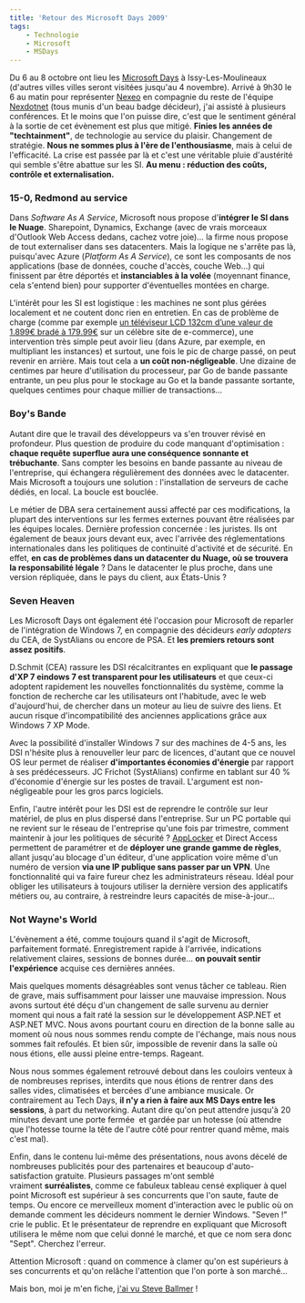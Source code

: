 ```yaml
---
title: 'Retour des Microsoft Days 2009'
tags:
    - Technologie
    - Microsoft
    - MSDays
---
```


Du 6 au 8 octobre ont lieu les
[Microsoft Days](http://www.microsoft.com/france/microsoft-days/) à
Issy-Les-Moulineaux (d'autres villes villes seront visitées jusqu'au 4
novembre). Arrivé à 9h30 le 6 au matin pour représenter
[Nexeo](https://www.nexeo.fr/) en compagnie du reste de l'équipe
[Nexdotnet](http://nexdotnet.nexeo.fr/) (tous munis d'un beau badge décideur),
j'ai assisté à plusieurs conférences. Et le moins que l'on puisse dire, c'est
que le sentiment général à la sortie de cet évènement est plus que
mitigé. **Finies les années de "techtainment"**, de technologie au service du
plaisir. Changement de stratégie. **Nous ne sommes plus à l'ère de
l'enthousiasme**, mais à celui de l'efficacité. La crise est passée par là et
c'est une véritable pluie d'austérité qui semble s'être abattue sur les SI. **Au
menu&nbsp;: réduction des coûts, contrôle et externalisation.**

<!-- more -->

### 15-0, Redmond au service

Dans _Software As A Service_, Microsoft nous propose d'**intégrer le SI dans le
Nuage**. Sharepoint, Dynamics, Exchange (avec de vrais morceaux d'Outlook Web
Access dedans, cachez votre joie)… la firme nous propose de tout externaliser
dans ses datacenters. Mais la logique ne s'arrête pas là, puisqu'avec Azure
(_Platform As A Service_), ce sont les composants de nos applications (base de
données, couche d'accès, couche Web…) qui finissent par être déportés et
**instanciables à la volée** (moyennant finance, cela s'entend bien) pour
supporter d'éventuelles montées en charge.

L'intérêt pour les SI est logistique : les machines ne sont plus gérées
localement et ne coutent donc rien en entretien. En cas de problème de charge
(comme par exemple
[un téléviseur LCD 132cm d’une valeur de 1.899€ bradé à 179.99€](http://www.generation-nt.com/3-suisses-ecran-plat-samsung-actualite-849541.html)
sur un célèbre site de e-commerce), une intervention très simple peut avoir lieu
(dans Azure, par exemple, en multipliant les instances) et surtout, une fois le
pic de charge passé, on peut revenir en arrière. Mais tout cela a **un coût
non-négligeable**. Une dizaine de centimes par heure d'utilisation du
processeur, par Go de bande passante entrante, un peu plus pour le stockage au
Go et la bande passante sortante, quelques centimes pour chaque millier de
transactions…

### Boy's Bande

Autant dire que le travail des développeurs va s'en trouver révisé en
profondeur. Plus question de produire du code manquant d'optimisation&nbsp;:
**chaque requête superflue aura une conséquence sonnante et trébuchante**. Sans
compter les besoins en bande passante au niveau de l'entreprise, qui échangera
régulièrement des données avec le datacenter. Mais Microsoft a toujours une
solution : l'installation de serveurs de cache dédiés, en local. La boucle est
bouclée.

Le métier de DBA sera certainement aussi affecté par ces modifications, la
plupart des interventions sur les fermes externes pouvant être réalisées par les
équipes locales. Dernière profession concernée&nbsp;: les juristes. Ils ont
également de beaux jours devant eux, avec l'arrivée des réglementations
internationales dans les politiques de continuité d'activité et de sécurité. En
effet, **en cas de problèmes dans un datacenter du Nuage, où se trouvera la
responsabilité légale** ? Dans le datacenter le plus proche, dans une version
répliquée, dans le pays du client, aux États-Unis ?

### Seven Heaven

Les Microsoft Days ont également été l'occasion pour Microsoft de reparler de
l'intégration de Windows 7, en compagnie des décideurs _early adopters_ du CEA,
de SystAlians ou encore de PSA. Et **les premiers retours sont assez positifs**.

D.Schmit (CEA) rassure les DSI récalcitrantes en expliquant que **le passage
d'XP 7 eindows 7 est transparent pour les utilisateurs** et que ceux-ci adoptent
rapidement les nouvelles fonctionnalités du système, comme la fonction de
recherche car les utilisateurs ont l'habitude, avec le web d'aujourd'hui, de
chercher dans un moteur au lieu de suivre des liens. Et aucun risque
d'incompatibilité des anciennes applications grâce aux Windows 7 XP Mode.

Avec la possibilité d'installer Windows 7 sur des machines de 4-5 ans, les DSI
n'hésite plus à renouveller leur parc de licences, d'autant que ce nouvel OS
leur permet de réaliser **d'importantes économies d'énergie** par rapport à ses
prédécesseurs. JC Frichot (SystAlians) confirme en tablant sur 40 % d'économie
d'énergie sur les postes de travail. L'argument est non-négligeable pour les
gros parcs logiciels.

Enfin, l'autre intérêt pour les DSI est de reprendre le contrôle sur leur
matériel, de plus en plus dispersé dans l'entreprise. Sur un PC portable qui ne
revient sur le réseau de l'entreprise qu'une fois par trimestre, comment
maintenir à jour les politiques de sécurité&nbsp;?
[AppLocker](http://microsofttouch.fr/default/b/js/archive/2009/08/22/comprendre-applocker.aspx)
et Direct Access permettent de paramétrer et de **déployer une grande gamme de
règles**, allant jusqu'au blocage d'un éditeur, d'une application voire même
d'un numéro de version **via une IP publique sans passer par un VPN**. Une
fonctionnalité qui va faire fureur chez les administrateurs réseau. Idéal pour
obliger les utilisateurs à toujours utiliser la dernière version des applicatifs
métiers ou, au contraire, à restreindre leurs capacités de mise-à-jour…

### Not Wayne's World

L'évènement a été, comme toujours quand il s'agit de Microsoft, parfaitement
formaté. Enregistrement rapide à l'arrivée, indications relativement claires,
sessions de bonnes durée… **on pouvait sentir l'expérience** acquise ces
dernières années.

Mais quelques moments désagréables sont venus tâcher ce tableau. Rien de grave,
mais suffisamment pour laisser une mauvaise impression. Nous avons surtout été
déçu d'un changement de salle survenu au dernier moment qui nous a fait raté la
session sur le développement ASP.NET et ASP.NET MVC. Nous avons pourtant couru
en direction de la bonne salle au moment où nous nous sommes rendu compte de
l'échange, mais nous nous sommes fait refoulés. Et bien sûr, impossible de
revenir dans la salle où nous étions, elle aussi pleine entre-temps. Rageant.

Nous nous sommes également retrouvé debout dans les couloirs venteux à de
nombreuses reprises, interdits que nous étions de rentrer dans des salles vides,
climatisées et bercées d'une ambiance musicale. Or contrairement au Tech Days,
**il n'y a rien à faire aux MS Days entre les sessions**, à part du networking.
Autant dire qu'on peut attendre jusqu'à 20 minutes devant une porte fermée  et
gardée par un hotesse (où attendre que l'hotesse tourne la tête de l'autre côté
pour rentrer quand même, mais c'est mal).

Enfin, dans le contenu lui-même des présentations, nous avons décelé de
nombreuses publicités pour des partenaires et beaucoup d'auto-satisfaction
gratuite. Plusieurs passages m'ont semblé vraiment **surréalistes**, comme ce
fabuleux tableau censé expliquer à quel point Microsoft est supérieur à ses
concurrents que l'on saute, faute de temps. Ou encore ce merveilleux moment
d'interaction avec le public où on demande comment les décideurs nomment le
dernier Windows. "Seven&nbsp;!" crie le public. Et le présentateur de reprendre
en expliquant que Microsoft utilisera le même nom que celui donné le marché, et
que ce nom sera donc "Sept". Cherchez l'erreur.

Attention Microsoft&nbsp;: quand on commence à clamer qu'on est supérieurs à ses
concurrents et qu'on relâche l'attention que l'on porte à son marché…

Mais bon, moi je m'en fiche,
[j'ai vu Steve Ballmer](http://twitpic.com/kh5ja)&nbsp;!
